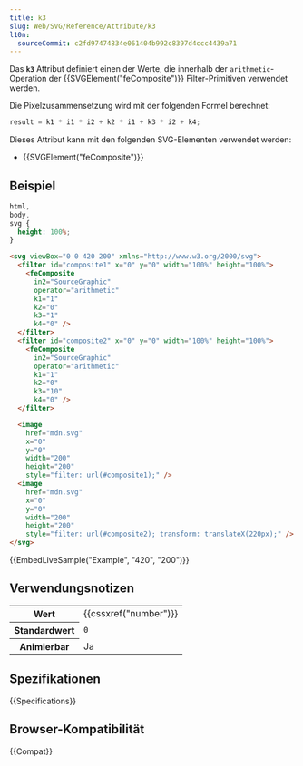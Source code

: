 ```yaml
---
title: k3
slug: Web/SVG/Reference/Attribute/k3
l10n:
  sourceCommit: c2fd97474834e061404b992c8397d4ccc4439a71
---
```


Das **`k3`** Attribut definiert einen der Werte, die innerhalb der `arithmetic`-Operation der {{SVGElement("feComposite")}} Filter-Primitiven verwendet werden.

Die Pixelzusammensetzung wird mit der folgenden Formel berechnet:

```js
result = k1 * i1 * i2 + k2 * i1 + k3 * i2 + k4;
```

Dieses Attribut kann mit den folgenden SVG-Elementen verwendet werden:

- {{SVGElement("feComposite")}}

## Beispiel

```css hidden
html,
body,
svg {
  height: 100%;
}
```

```html
<svg viewBox="0 0 420 200" xmlns="http://www.w3.org/2000/svg">
  <filter id="composite1" x="0" y="0" width="100%" height="100%">
    <feComposite
      in2="SourceGraphic"
      operator="arithmetic"
      k1="1"
      k2="0"
      k3="1"
      k4="0" />
  </filter>
  <filter id="composite2" x="0" y="0" width="100%" height="100%">
    <feComposite
      in2="SourceGraphic"
      operator="arithmetic"
      k1="1"
      k2="0"
      k3="10"
      k4="0" />
  </filter>

  <image
    href="mdn.svg"
    x="0"
    y="0"
    width="200"
    height="200"
    style="filter: url(#composite1);" />
  <image
    href="mdn.svg"
    x="0"
    y="0"
    width="200"
    height="200"
    style="filter: url(#composite2); transform: translateX(220px);" />
</svg>
```

{{EmbedLiveSample("Example", "420", "200")}}

## Verwendungsnotizen

<table class="properties">
  <tbody>
    <tr>
      <th scope="row">Wert</th>
      <td>{{cssxref("number")}}</td>
    </tr>
    <tr>
      <th scope="row">Standardwert</th>
      <td><code>0</code></td>
    </tr>
    <tr>
      <th scope="row">Animierbar</th>
      <td>Ja</td>
    </tr>
  </tbody>
</table>

## Spezifikationen

{{Specifications}}

## Browser-Kompatibilität

{{Compat}}
